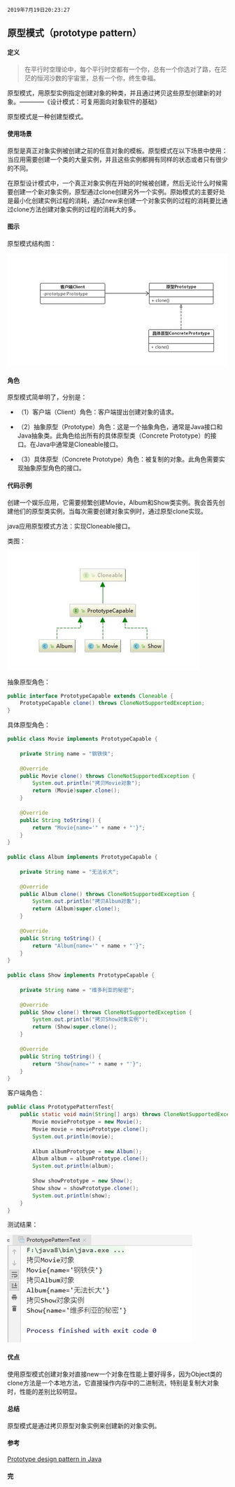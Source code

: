 `2019年7月19日20:23:27`

## 原型模式（prototype pattern）

#### 定义

>在平行时空理论中，每个平行时空都有一个你，总有一个你选对了路，在茫茫的恒河沙数的宇宙里，总有一个你，终生幸福。

原型模式，用原型实例指定创建对象的种类，并且通过拷贝这些原型创建新的对象。————《设计模式：可复用面向对象软件的基础》

原型模式是一种创建型模式。

#### 使用场景

原型是真正对象实例被创建之前的任意对象的模板。原型模式在以下场景中使用：当应用需要创建一个类的大量实例，并且这些实例都拥有同样的状态或者只有很少的不同。

在原型设计模式中，一个真正对象实例在开始的时候被创建，然后无论什么时候需要创建一个新对象实例，原型通过clone创建另外一个实例。原始模式的主要好处是最小化创建实例过程的消耗，通过new来创建一个对象实例的过程的消耗要比通过clone方法创建对象实例的过程的消耗大的多。

#### 图示

原型模式结构图：

![原型模式结构图](https://raw.githubusercontent.com/Mingmingcome/cnblogs/master/images/prototype-pattern-structure-diagram.jpg)

#### 角色

原型模式简单明了，分别是：

- （1）客户端（Client）角色：客户端提出创建对象的请求。

- （2）抽象原型（Prototype）角色：这是一个抽象角色，通常是Java接口和Java抽象类。此角色给出所有的具体原型类（Concrete Prototype）的接口。在Java中通常是Cloneable接口。

- （3）具体原型（Concrete Prototype）角色：被复制的对象。此角色需要实现抽象原型角色的接口。

#### 代码示例

创建一个娱乐应用，它需要频繁创建Movie，Album和Show类实例。我会首先创建他们的原型类实例，当每次需要创建对象实例时，通过原型clone实现。

java应用原型模式方法：实现Cloneable接口。

类图：

![原型设计模式类图](https://raw.githubusercontent.com/Mingmingcome/cnblogs/master/images/prototype-pattern-class-diagram.jpg)

抽象原型角色：

``` java
public interface PrototypeCapable extends Cloneable {
    PrototypeCapable clone() throws CloneNotSupportedException;
}

```

具体原型角色：

``` java
public class Movie implements PrototypeCapable {

    private String name = "钢铁侠";

    @Override
    public Movie clone() throws CloneNotSupportedException {
        System.out.println("拷贝Movie对象");
        return (Movie)super.clone();
    }

    @Override
    public String toString() {
        return "Movie{name='" + name + "'}";
    }
}

public class Album implements PrototypeCapable {

    private String name = "无法长大";

    @Override
    public Album clone() throws CloneNotSupportedException {
        System.out.println("拷贝Album对象");
        return (Album)super.clone();
    }

    @Override
    public String toString() {
        return "Album{name='" + name + "'}";
    }
}

public class Show implements PrototypeCapable {

    private String name = "维多利亚的秘密";

    @Override
    public Show clone() throws CloneNotSupportedException {
        System.out.println("拷贝Show对象实例");
        return (Show)super.clone();
    }

    @Override
    public String toString() {
        return "Show{name='" + name + "'}";
    }
}
```

客户端角色：

``` java
public class PrototypePatternTest{
    public static void main(String[] args) throws CloneNotSupportedException {
        Movie moviePrototype = new Movie();
        Movie movie = moviePrototype.clone();
        System.out.println(movie);

        Album albumPrototype = new Album();
        Album album = albumPrototype.clone();
        System.out.println(album);

        Show showPrototype = new Show();
        Show show = showPrototype.clone();
        System.out.println(show);
    }
}
```
测试结果：

![原型模式测试结果](https://raw.githubusercontent.com/Mingmingcome/cnblogs/master/images/prototype-pattern-result.jpg)

#### 优点

使用原型模式创建对象对直接new一个对象在性能上要好得多，因为Object类的clone方法是一个本地方法，它直接操作内存中的二进制流，特别是复制大对象时，性能的差别比较明显。

#### 总结

原型模式是通过拷贝原型对象实例来创建新的对象实例。

#### 参考

[Prototype design pattern in Java](https://howtodoinjava.com/design-patterns/creational/prototype-design-pattern-in-java/)

#### 完